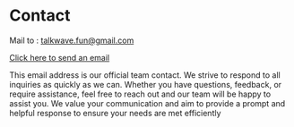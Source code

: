 # Contact

Mail to : talkwave.fun@gmail.com

[Click here to send an email](mailto:talkwave.fun@gmail.com)

This email address is our official team contact. We strive to respond to all inquiries as quickly as we can. Whether you have questions, feedback, or require assistance, feel free to reach out and our team will be happy to assist you. We value your communication and aim to provide a prompt and helpful response to ensure your needs are met efficiently